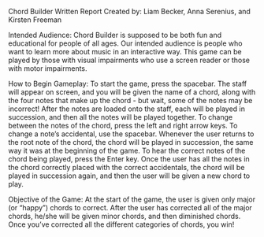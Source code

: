 Chord Builder Written Report
Created by: Liam Becker, Anna Serenius, and Kirsten Freeman

Intended Audience:
Chord Builder is supposed to be both fun and educational for people of all ages. Our intended audience is people who want to learn more about music in an interactive way. 
This game can be played by those with visual impairments who use a screen reader or those with motor impairments. 

How to Begin Gameplay:
To start the game, press the spacebar. The staff will appear on screen, and you will be given the name of a chord, along with the four notes that make up the chord - but wait, some of the notes may be incorrect! After the notes are loaded onto the staff, each will be played in succession, and then all the notes will be played together. 
To change between the notes of the chord, press the left and right arrow keys. To change a note’s accidental, use the spacebar. 
Whenever the user returns to the root note of the chord, the chord will be played in succession, the same way it was at the beginning of the game. 
To hear the correct notes of the chord being played, press the Enter key. 
Once the user has all the notes in the chord correctly placed with the correct accidentals, the chord will be played in succession again, and then the user will be given a new chord to play.

Objective of the Game:
At the start of the game, the user is given only major (or “happy”) chords to correct. After the user has corrected all of the major chords, he/she will be given minor chords, and then diminished chords. Once you’ve corrected all the different categories of chords, you win! 
